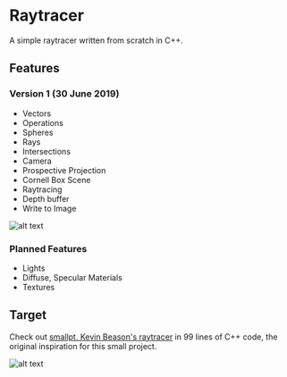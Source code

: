 # Raytracer
A simple raytracer written from scratch in C++.


## Features

### Version 1 (30 June 2019)

- Vectors
- Operations
- Spheres
- Rays
- Intersections
- Camera
- Prospective Projection
- Cornell Box Scene
- Raytracing
- Depth buffer
- Write to Image

![alt text](images/1_depth_buffer.png "Depth Buffer")


### Planned Features

- Lights
- Diffuse, Specular Materials
- Textures



## Target
Check out [smallpt, Kevin Beason's raytracer](http://www.kevinbeason.com/smallpt/) in 99 lines of C++ code, the original inspiration for this small project.

![alt text](images/reference.png "Global Illumination")

